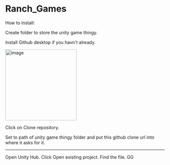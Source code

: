# Ranch_Games

How to install: 

Create folder to store the unity game thingy.

Install Github desktop if you havn't already. 

<img width="225" alt="image" src="https://github.com/KurtNakasato/Ranch_Games/assets/31753097/e9362aff-dc4a-4b1f-b29e-c3bb4153d025">

Click on Clone repository.

Set to path of unity game thingy folder and put this github clone url into where it asks for it.

---

Open Unity Hub. Click Open existing project. Find the file. GG
